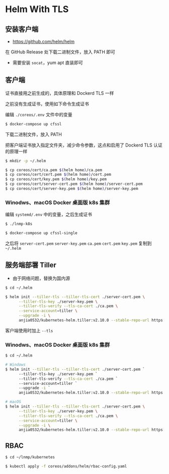 # Helm With TLS

## 安装客户端

* https://github.com/helm/helm

在 GitHub Release 处下载二进制文件，放入 PATH 即可

* 需要安装 `socat`，yum apt 直装即可

## 客户端

证书直接用之前生成的，具体原理和 Dockerd TLS 一样

之前没有生成证书，使用如下命令生成证书

编辑 `./coreos/.env` 文件中的变量

```bash
$ docker-compose up cfssl
```

下载二进制文件，放入 PATH

把客户端证书放入指定文件夹，减少命令参数，这点和启用了 Dockerd TLS 认证的原理一样

```bash
$ mkdir -p ~/.helm

$ cp coreos/cert/ca.pem $(helm home)/ca.pem
$ cp coreos/cert/cert.pem $(helm home)/cert.pem
$ cp coreos/cert/key.pem $(helm home)/key.pem
$ cp coreos/cert/server-cert.pem $(helm home)/server-cert.pem
$ cp coreos/cert/server-key.pem $(helm home)/server-key.pem
```

### Winodws、macOS Docker 桌面版 k8s 集群

编辑 `systemd/.env` 中的变量，之后生成证书

```bash
$ ./lnmp-k8s

$ docker-compose up cfssl-single
```

之后将 `server-cert.pem` `server-key.pem` `ca.pem` `cert.pem` `key.pem` 复制到 `~/.helm`

## 服务端部署 Tiller

* 由于网络问题，替换为国内源

```bash
$ cd ~/.helm

$ helm init --tiller-tls --tiller-tls-cert ./server-cert.pem \
      --tiller-tls-key ./server-key.pem \
      --tiller-tls-verify --tls-ca-cert ./ca.pem \
      --service-account=tiller \
      --upgrade -i \
      anjia0532/kubernetes-helm.tiller:v2.10.0 --stable-repo-url https://kubernetes.oss-cn-hangzhou.aliyuncs.com/charts
```

客户端使用时加上 `--tls`

### Winodws、macOS Docker 桌面版 k8s 集群

```bash
$ cd ~/.helm

# Windows
$ helm init --tiller-tls --tiller-tls-cert ./server-cert.pem `
      --tiller-tls-key ./server-key.pem `
      --tiller-tls-verify --tls-ca-cert ./ca.pem `
      --service-account=tiller `
      --upgrade -i `
      anjia0532/kubernetes-helm.tiller:v2.10.0 --stable-repo-url https://kubernetes.oss-cn-hangzhou.aliyuncs.com/charts

# macOS
$ helm init --tiller-tls --tiller-tls-cert ./server-cert.pem \
      --tiller-tls-key ./server-key.pem \
      --tiller-tls-verify --tls-ca-cert ./ca.pem \
      --service-account=tiller \
      --upgrade -i \
      anjia0532/kubernetes-helm.tiller:v2.10.0 --stable-repo-url https://kubernetes.oss-cn-hangzhou.aliyuncs.com/charts

```

## RBAC

```bash
$ cd ~/lnmp/kubernetes

$ kubectl apply -f coreos/addons/helm/rbac-config.yaml
```
